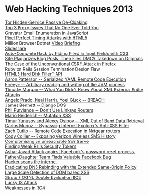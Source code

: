 # Web Hacking Techniques 2013

[Tor Hidden-Service Passive De-Cloaking](http://web.archive.org/web/20160507023636/https://www.whitehatsec.com/blog/tor-hidden-service-passive-de-cloaking/) \
[Top 3 Proxy Issues That No One Ever Told You](http://web.archive.org/web/20160507023636/https://www.whitehatsec.com/blog/top-3-proxy-issues-that-no-one-ever-told-you/) \
[Gravatar Email Enumeration in JavaScript](http://web.archive.org/web/20160507023636/https://www.whitehatsec.com/blog/gravatar-email-enumeration-in-javascript/) \
[Pixel Perfect Timing Attacks with HTML5](http://web.archive.org/web/20160507023636/http://contextis.co.uk/research/white-papers/pixel-perfect-timing-attacks-html5/) \
Million Browser Botnet [Video](http://web.archive.org/web/20160507023636/https://www.youtube.com/watch?v=ERJmkLxGRC0) [Briefing](http://web.archive.org/web/20160507023636/http://blackhat.com/us-13/briefings.html#Grossman) \
[Slideshare](http://web.archive.org/web/20160507023636/http://www.slideshare.net/jeremiahgrossman/million-browser-botnet) \
[Auto-Complete Hack by Hiding Filled in Input Fields with CSS](http://web.archive.org/web/20160507023636/https://yoast.com/research/autocompletetype.php) \
[Site Plagiarizes Blog Posts, Then Files DMCA Takedown on Originals](http://web.archive.org/web/20160507023636/http://arstechnica.com/science/2013/02/site-plagiarizes-blog-posts-then-files-dmca-takedown-on-originals/) \
[The Case of the Unconventional CSRF Attack in Firefox](http://web.archive.org/web/20160507023636/https://www.whitehatsec.com/blog/the-case-of-an-unconventional-csrf-attack-in-firefox/) \
[Ruby on Rails Session Termination Design Flaw](http://web.archive.org/web/20160507023636/http://maverickblogging.com/logout-is-broken-by-default-ruby-on-rails-web-applications/) \
[HTML5 Hard Disk Filler™ API](http://web.archive.org/web/20160507023636/http://feross.org/fill-disk/) \
[Aaron Patterson -- Serialized YAML Remote Code Execution](http://web.archive.org/web/20160507023636/https://groups.google.com/forum/?fromgroups=#!topic/rubyonrails-security/KtmwSbEpzrU) \
[Fireeye -- Arbitrary reading and writing of the JVM process](http://web.archive.org/web/20160507023636/http://threatpost.com/java-zero-day-procession-continues-030113/77575) \
[Timothy Morgan -- What You Didn't Know About XML External Entity Attacks](http://web.archive.org/web/20160507023636/https://www.youtube.com/watch?v=eHSNT8vWLfc) \
[Angelo Prado, Neal Harris, Yoel Gluck -- BREACH](http://web.archive.org/web/20160507023636/http://threatpost.com/breach-compression-attack-steals-https-secrets-in-under-30-seconds/101579) \
[James Bennett -- Django DOS](http://web.archive.org/web/20160507023636/http://threatpost.com/patches-for-django-framework-fix-dos-vulnerability/102323) \
[Phil Purviance -- Don't Use Linksys Routers](http://web.archive.org/web/20160507023636/https://superevr.com/blog/2013/dont-use-linksys-routers/) \
[Mario Heiderich -- Mutation XSS](http://web.archive.org/web/20160507023636/https://www.hackinparis.com/talk-mario-heiderich) \
[Timur Yunusov and Alexey Osipov -- XML Out of Band Data Retrieval](http://web.archive.org/web/20160507023636/https://media.blackhat.com/eu-13/briefings/Osipov/bh-eu-13-XML-data-osipov-slides.pdf) \
[Carlos Munoz -- Bypassing Internet Explorer's Anti-XSS Filter](http://web.archive.org/web/20160507023636/https://www.whitehatsec.com/blog/internet-explorer-xss-filter) \
[Zach Cutlip -- Remote Code Execution in Netgear routers](http://web.archive.org/web/20160507023636/http://threatpost.com/some-netgear-routers-open-to-remote-authentication-bypass-command-injection/102689) \
[Cody Collier -- Exposing Verizon Wireless SMS History](http://web.archive.org/web/20160507023636/http://www.tripwire.com/state-of-security/top-security-stories/verizon-wirelesss-customer-portal-exposed-text-messages/) \
[Compromising an unreachable Solr Serve](http://web.archive.org/web/20160507023636/http://www.agarri.fr/blog/) \
[Finding Weak Rails Security Tokens](http://web.archive.org/web/20160507023636/http://averagesecurityguy.info/2013/11/08/finding-weak-rails-security-tokens/) \
[Ashar Javad Attack against Facebook's password reset process.](http://web.archive.org/web/20160507023636/http://slid.es/mscasharjaved/trusted-friend-attack) \
[Father/Daughter Team Finds Valuable Facebook Bug](http://web.archive.org/web/20160507023636/http://threatpost.com/father-daughter-hacking-team-finds-valuable-facebook-bug/102877) \
[Hacker scans the internet](http://web.archive.org/web/20160507023636/http://arstechnica.com/security/2013/03/guerilla-researcher-created-epic-botnet-to-scan-billions-of-ip-addresses/) \
[Eradicating DNS Rebinding with the Extended Same-Origin Policy](http://web.archive.org/web/20160507023636/http://ben-stock.de/wp-content/uploads/dns-rebinding.pdf) \
[Large Scale Detection of DOM based XSS](http://web.archive.org/web/20160507023636/http://ben-stock.de/wp-content/uploads/domxss.pdf) \
[Struts 2 OGNL Double Evaluation RCE](http://web.archive.org/web/20160507023636/https://communities.coverity.com/blogs/security/2013/05/29/struts2-remote-code-execution-via-ognl-injection) \
[Lucky 13 Attack](http://web.archive.org/web/20160507023636/http://www.isg.rhul.ac.uk/tls/Luckyhtml) \
[Weaknesses in RC4](http://web.archive.org/web/20160507023636/http://www.isg.rhul.ac.uk/tls/)
